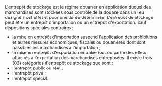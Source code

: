 L'entrepôt de stockage est le régime douanier en
application duquel des marchandises sont stockées sous contrôle de la
douane dans un lieu désigné à cet effet et pour une durée déterminée.
L'entrepôt de stockage peut être un entrepôt d'importation ou un
entrepôt d'exportation.
Sauf dispositions spéciales contraires :
- la mise en entrepôt d'importation suspend l'application des
prohibitions et autres mesures économiques, fiscales ou douanières
dont sont passibles les marchandises à l'importation ;
- la mise en entrepôt d'exportation entraîne tout ou partie des effets
attachés à l'exportation des marchandises entreposées.
Il existe trois (03) catégories d'entrepôt de stockage que sont :
- l'entrepôt public ou réel ;
- l'entrepôt privé ;
- l'entrepôt spécial.